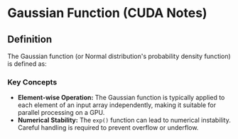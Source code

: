 # Gaussian Function (CUDA Notes)

## Definition

The Gaussian function (or Normal distribution's probability density function) is defined as:

### Key Concepts

* **Element-wise Operation:** The Gaussian function is typically applied to each element of an input array independently, making it suitable for parallel processing on a GPU.
* **Numerical Stability:** The `exp()` function can lead to numerical instability. Careful handling is required to prevent overflow or underflow.
